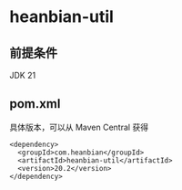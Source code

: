 # heanbian-util

## 前提条件

JDK 21

## pom.xml

具体版本，可以从 Maven Central 获得

```
<dependency>
  <groupId>com.heanbian</groupId>
  <artifactId>heanbian-util</artifactId>
  <version>20.2</version>
</dependency>
```